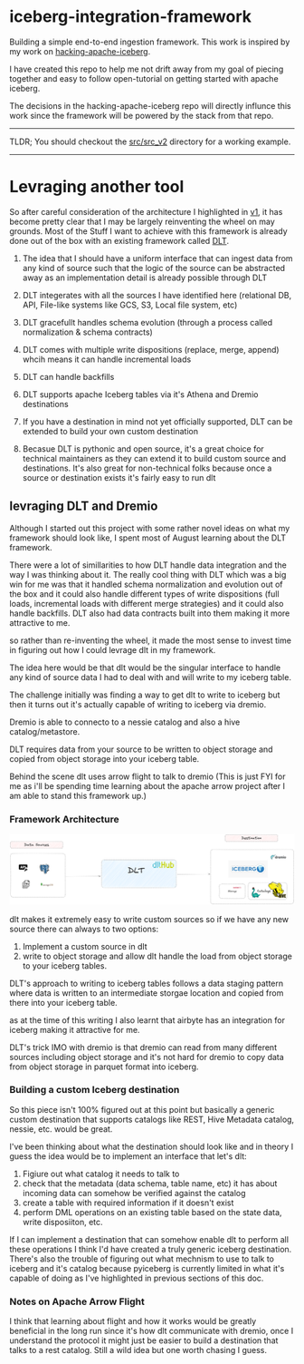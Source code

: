 # iceberg-integration-framework

Building a simple end-to-end ingestion framework. This work is inspired by my work on [hacking-apache-iceberg](https://github.com/JesuFemi-O/hacking-apache-iceberg). 

I have created this repo to help me not drift away from my goal of piecing together and easy to follow open-tutorial on getting started with apache iceberg. 

The decisions in the hacking-apache-iceberg repo will directly influnce this work since the framework will be powered by the stack from that repo.

---

TLDR; You should checkout the [src/src_v2](./src/src_v2) directory for a working example.

---

# Levraging another tool

So after careful consideration of the architecture I highlighted in [v1](./src/src_v1/), it has become pretty clear that I may be largely reinventing the wheel on may grounds. Most of the Stuff I want to achieve with this framework is already done out of the box with an existing framework called [DLT](https://dlthub.com/).

1. The idea that I should have a uniform interface that can ingest data from any kind of source such that the logic of the source can be abstracted away as an implementation detail is already possible through DLT

2. DLT integerates with all the sources I have identified here (relational DB, API, File-like systems like GCS, S3, Local file system, etc)

3. DLT gracefullt handles schema evolution (through a process called normalization & schema contracts)

4. DLT comes with multiple write dispositions (replace, merge, append) whcih means it can handle incremental loads

5. DLT can handle backfills

6. DLT supports apache Iceberg tables via it's Athena and Dremio destinations

7. If you have a destination in mind not yet officially supported, DLT can be extended to build your own custom destination

8. Becasue DLT is pythonic and open source, it's a great choice for technical maintainers as they can extend it to build custom source and destinations. It's also great for non-technical folks because once a source or destination exists it's fairly easy to run dlt


## levraging DLT and Dremio

Although I started out this project with some rather novel ideas on what my framework should look like, I spent most of August learning about the DLT framework.

There were a lot of simillarities to how DLT handle data integration and the way I was thinking about it. The really cool thing with DLT which was a big win for me was that it handled schema normalization and evolution out of the box and it could also handle different types of write dispositions (full loads, incremental loads with different merge strategies) and it could also handle backfills. DLT also had data contracts built into them making it more attractive to me.

so rather than re-inventing the wheel, it made the most sense to invest time in figuring out how I could levrage dlt in my framework.

The idea here would be that dlt would be the singular interface to handle any kind of source data I had to deal with and will write to my iceberg table.

The challenge initially was finding a way to get dlt to write to iceberg but then it turns out it's actually capable of writing to iceberg via dremio.

Dremio is able to connecto to a nessie catalog and also a hive catalog/metastore.

DLT requires data from your source to be written to object storage and copied from object storage into your iceberg table.

Behind the scene dlt uses arrow flight to talk to dremio (This is just FYI for me as i'll be spending time learning about the apache arrow project after I am able to stand this framework up.)


### Framework Architecture

![Architecture](./docs/assets/v2-archi.png)

dlt makes it extremely easy to write custom sources so if we have any new source there can always to two options:

1. Implement a custom source in dlt
2. write to object storage and allow dlt handle the load from object storage to your iceberg tables.

DLT's approach to writing to iceberg tables follows a data staging pattern where data is written to an intermediate storgae location and copied from there into your iceberg table.

as at the time of this writing I also learnt that airbyte has an integration for iceberg making it attractive for me.

DLT's trick IMO with dremio is that dremio can read from many different sources including object storage and it's not hard for dremio to copy data from object storage in parquet format into iceberg.


### Building a custom Iceberg destination

So this piece isn't 100% figured out at this point but basically a generic custom destination that supports catalogs like REST, Hive Metadata catalog, nessie, etc. would be great.

I've been thinking about what the destination should look like and in theory I guess the idea would be to implement an interface that let's dlt:

1. Figiure out what catalog it needs to talk to
2. check that the metadata (data schema, table name, etc) it has about incoming data can somehow be verified against the catalog
3. create a table with required information if it doesn't exist
4. perform DML operations on an existing table based on the state data, write disposiiton, etc.

If I can implement a destination that can somehow enable dlt to perform all these operations I think I'd have created a truly generic iceberg destination. There's also the trouble of figuring out what mechnism to use to talk to iceberg and it's catalog because pyiceberg is currently limited in what it's capable of doing as I've highlighted in previous sections of this doc.


### Notes on Apache Arrow Flight

I think that learning about flight and how it works would be greatly beneficial in the long run since it's how dlt communicate with dremio, once I understand the protocol it might just be easier to build a destination that talks to a rest catalog. Still a wild idea but one worth chasing I guess.
